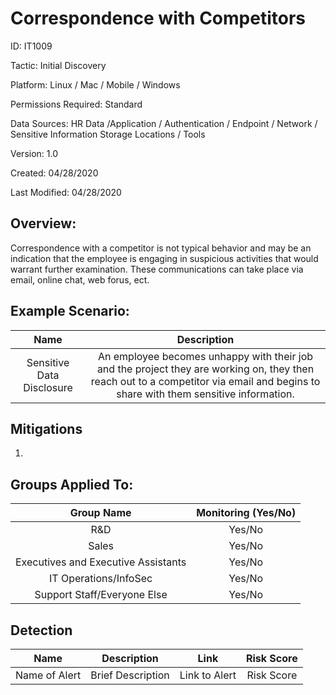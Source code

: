 # **Correspondence with Competitors**

ID: IT1009

Tactic: Initial Discovery

Platform: Linux / Mac / Mobile / Windows

Permissions Required: Standard

Data Sources: HR Data /Application / Authentication / Endpoint / Network / Sensitive Information Storage Locations / Tools

Version: 1.0

Created: 04/28/2020

Last Modified: 04/28/2020


## **Overview:**
Correspondence with a competitor is not typical behavior and may be an indication that the employee is engaging in suspicious activities that would warrant further examination. These communications can take place via email, online chat, web forus, ect. 

## **Example Scenario:**

| Name | Description |
| :---:| :---:|
| Sensitive Data Disclosure | An employee becomes unhappy with their job and the project they are working on, they then reach out to a competitor via email and begins to share with them sensitive information. |
  

## **Mitigations**

1.



## **Groups Applied To:**
| Group Name | Monitoring (Yes/No) |
| :---: | :---:|
| R&D	| Yes/No |
| Sales | Yes/No |
| Executives and Executive Assistants |	Yes/No |
| IT Operations/InfoSec	| Yes/No |
|Support Staff/Everyone Else | Yes/No|

## **Detection**
| Name | Description | Link | Risk Score |
| :---: | :---:|:---: | :---:|
| Name of Alert | Brief Description | Link to Alert | Risk Score|  




